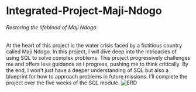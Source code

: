 # Integrated-Project-Maji-Ndogo
###### Restoring the lifeblood of Maji Ndogo
At the heart of this project is the water crisis faced by a fictitious country called Maji Ndogo. In this project, I will dive deep into the intricacies of using SQL to solve complex problems.
This project progressively challenges me and offers less guidance as I progress, pushing me to think critically. By the end, I won’t just have a deeper understanding of SQL but also a blueprint for how to approach problems in future missions.
I’ll complete the project over the five weeks of the SQL module.
![ERD](https://github.com/ahmedsalah64/Integrated-Project-Maji-Ndogo/assets/115900209/64cdacd3-0c75-464d-8a60-3a047f91a7fd)

